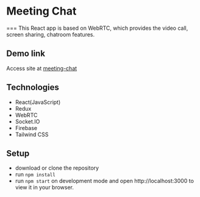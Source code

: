 # Meeting Chat
===
This React app is based on WebRTC, which provides the video call, screen sharing, chatroom features.

## Demo link
Access site at [meeting-chat](https://meeting-chat.netlify.app/)

## Technologies
- React(JavaScript) 
- Redux 
- WebRTC 
- Socket.IO
- Firebase
- Tailwind CSS

## Setup
- download or clone the repository
- run `npm install`
- run `npm start` on development mode and open http://localhost:3000 to view it in your browser.
